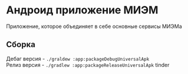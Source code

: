 # Андроид приложение МИЭМ  
Приложение, которое объединяет в себе основные сервисы МИЭМа

## Сборка
Дебаг версия - `./graldew :app:packageDebugUniversalApk`  
Релиз версия - `./gradlew :app:packageReleaseUniversalApk`
tinder